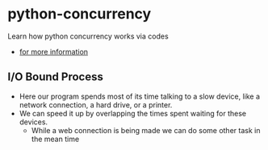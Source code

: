 # python-concurrency

Learn how python concurrency works via codes

- [for more information](https://realpython.com/python-concurrency/)

## I/O Bound Process

- Here our program spends most of its time talking to a slow device, like a network connection, a hard drive, or a printer.
- We can speed it up by overlapping the times spent waiting for these devices.
  - While a web connection is being made we can do some other task in the mean time
